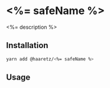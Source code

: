 # <%= safeName %>

<%= description %>


<!-- START doctoc generated TOC please keep comment here to allow auto update -->
<!-- END doctoc generated TOC please keep comment here to allow auto update -->


## Installation

```bash
yarn add @haaretz/<%= safeName %>
```

## Usage
